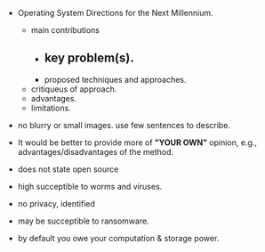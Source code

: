 - Operating System Directions for the Next Millennium.
    - main contributions
        - key problem(s).
            - 
        - proposed techniques and approaches.
    - critiqueus of approach.
    - advantages.
    - limitations.

- no blurry or small images. use few sentences to describe.

    
- It would be better to provide more of **"YOUR OWN"** opinion, e.g., advantages/disadvantages of the method.

- does not state open source
- high succeptible to worms and viruses.
- no privacy, identified
- may be succeptible to ransomware.
- by default you owe your computation & storage power.
